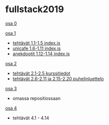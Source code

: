 # fullstack2019

[osa 0](https://github.com/strajama/fullstack2019/tree/master/osa0)

[osa 1](https://github.com/strajama/fullstack2019/tree/master/osa1)
* [tehtävät 1.1-1.5 index.js](https://github.com/strajama/fullstack2019/blob/master/osa1/tehtavat%201.1-1.5/src/index.js)
* [unicafe 1.6-1.11 index.js](https://github.com/strajama/fullstack2019/blob/master/osa1/unicafe/src/index.js)
* [anekdootit 1.12-1.14 index.js](https://github.com/strajama/fullstack2019/blob/master/osa1/anekdootit/src/index.js)

[osa 2](https://github.com/strajama/fullstack2019/tree/master/osa2)
* [tehtävät 2.1-2.5 kurssitiedot](https://github.com/strajama/fullstack2019/tree/master/osa2/kurssitiedot/src)
* [tehtävät 2.6-2.11 ja 2.15-2.20 puhelinluettelo](https://github.com/strajama/fullstack2019/tree/master/osa2/puhelinluettelo/src)

[osa 3](https://github.com/strajama/puhelinluettelobackend)
* omassa repositiossaan

[osa 4](https://github.com/strajama/fullstack2019/tree/master/osa4/blogilista)
* tehtävät 4.1 - 4.14
